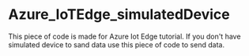 # Azure_IoTEdge_simulatedDevice
This piece of code is made for Azure Iot Edge tutorial.
If you don't have simulated device to sand data use this piece of code to send data. 
